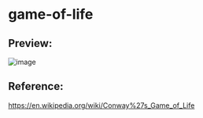 # game-of-life

## Preview:
![image](https://user-images.githubusercontent.com/62676057/198164624-2a639d3c-2d9b-49f9-a3b5-584e7e995d56.png)


## Reference:
https://en.wikipedia.org/wiki/Conway%27s_Game_of_Life
